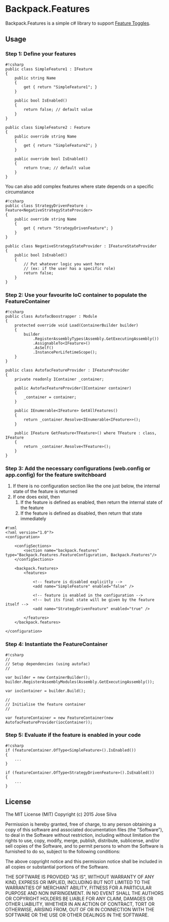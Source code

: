 # Backpack.Features

Backpack.Features is a simple c# library to support [Feature Toggles](http://http://martinfowler.com/bliki/FeatureToggle.html "Feature Toggle, by Martin Fowler").

## Usage

### Step 1: Define your features

```
#!csharp
public class SimpleFeature1 : IFeature
{
    public string Name
	{
		get { return "SimpleFeature1"; }
	}

    public bool IsEnabled()
    {
        return false; // default value
    }
}

public class SimpleFeature2 : Feature
{
    public override string Name
    {
        get { return "SimpleFeature2"; }
    }

    public override bool IsEnabled()
    {
        return true; // default value
    }
}
```

You can also add complex features where state depends on a specific circumstance

```
#!csharp
public class StrategyDrivenFeature : Feature<NegativeStrategyStateProvider>
{
    public override string Name
    {
        get { return "StrategyDrivenFeature"; }
    }
}

public class NegativeStrategyStateProvider : IFeatureStateProvider
{
    public bool IsEnabled()
    {
        // Put whatever logic you want here
        // (ex: if the user has a specific role)
        return false;
    }
}
```

### Step 2: Use your favourite IoC container to populate the FeatureContainer

```
#!csharp
public class AutofacBoostrapper : Module
{
    protected override void Load(ContainerBuilder builder)
    {
        builder
            .RegisterAssemblyTypes(Assembly.GetExecutingAssembly())
            .AssignableTo<IFeature>()
            .AsSelf()
            .InstancePerLifetimeScope();
    }
}

public class AutofacFeatureProvider : IFeatureProvider
{
    private readonly IContainer _container;

    public AutofacFeatureProvider(IContainer container)
    {
        _container = container;
    }

    public IEnumerable<IFeature> GetAllFeatures()
    {
        return _container.Resolve<IEnumerable<IFeature>>();
    }

    public IFeature GetFeature<TFeature>() where TFeature : class, IFeature
    {
        return _container.Resolve<TFeature>();
    }
}
```

### Step 3: Add the necessary configurations (web.config or app.config) for the feature switchboard

1. If there is no configuration section like the one just below, the internal state of the feature is returned
2. If one does exist, then
	1. If the feature is defined as enabled, then return the internal state of the feature
	2. If the feature is defined as disabled, then return that state immediately

```
#!xml
<?xml version="1.0"?>
<configuration>

    <configSections>
        <section name="backpack.features" type="Backpack.Features.FeatureConfiguration, Backpack.Features"/>
    </configSections>

    <backpack.features>
        <features>

			<!-- feature is disabled explicitly -->
            <add name="SimpleFeature" enabled="false" /> 
            
			<!-- feature is enabled in the configuration -->
			<!-- but its final state will be given by the feature itself -->
			<add name="StrategyDrivenFeature" enabled="true" /> 

        </features>
    </backpack.features>

</configuration>
```

### Step 4: Instantiate the FeatureContainer

```
#!csharp
//
// Setup dependencies (using autofac)
//

var builder = new ContainerBuilder();
builder.RegisterAssemblyModules(Assembly.GetExecutingAssembly());

var iocContainer = builder.Build();

//
// Initialise the feature container
//

var featureContainer = new FeatureContainer(new AutofacFeatureProvider(iocContainer));
```

### Step 5: Evaluate if the feature is enabled in your code

```
#!csharp
if (featureContainer.OfType<SimpleFeature>().IsEnabled())
{
	...
}

if (featureContainer.OfType<StrategyDrivenFeature>().IsEnabled())
{
	...
}
```
  
## License

The MIT License (MIT)
Copyright (c) 2015 Jose Silva

Permission is hereby granted, free of charge, to any person obtaining a copy of this software and associated documentation files (the "Software"), to deal in the Software without restriction, including without limitation the rights to use, copy, modify, merge, publish, distribute, sublicense, and/or sell copies of the Software, and to permit persons to whom the Software is furnished to do so, subject to the following conditions:

The above copyright notice and this permission notice shall be included in all copies or substantial portions of the Software.

THE SOFTWARE IS PROVIDED "AS IS", WITHOUT WARRANTY OF ANY KIND, EXPRESS OR IMPLIED, INCLUDING BUT NOT LIMITED TO THE WARRANTIES OF MERCHANT ABILITY, FITNESS FOR A PARTICULAR PURPOSE AND NON INFRINGEMENT. IN NO EVENT SHALL THE AUTHORS OR COPYRIGHT HOLDERS BE LIABLE FOR ANY CLAIM, DAMAGES OR OTHER LIABILITY, WHETHER IN AN ACTION OF CONTRACT, TORT OR OTHERWISE, ARISING FROM, OUT OF OR IN CONNECTION WITH THE SOFTWARE OR THE USE OR OTHER DEALINGS IN THE SOFTWARE.